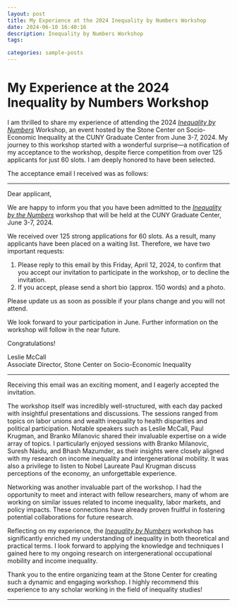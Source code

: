 ```yaml
---
layout: post
title: My Experience at the 2024 Inequality by Numbers Workshop
date: 2024-06-10 16:40:16
description: Inequality by Numbers Workshop
tags:

categories: sample-posts
---
```


# My Experience at the 2024 Inequality by Numbers Workshop

I am thrilled to share my experience of attending the 2024 [*Inequality by Numbers*](https://stonecenter.gc.cuny.edu/stone-centers-inequality-by-the-numbers-workshop-returns-in-person-at-the-graduate-center/#) Workshop, an event hosted by the Stone Center on Socio-Economic Inequality at the CUNY Graduate Center from June 3-7, 2024. My journey to this workshop started with a wonderful surprise—a notification of my acceptance to the workshop, despite fierce competition from over 125 applicants for just 60 slots. I am deeply honored to have been selected.

The acceptance email I received was as follows:

---

Dear applicant, 

We are happy to inform you that you have been admitted to the [*Inequality by the Numbers*](https://stonecenter.gc.cuny.edu/stone-centers-inequality-by-the-numbers-workshop-returns-in-person-at-the-graduate-center/#) workshop that will be held at the CUNY Graduate Center, June 3-7, 2024.

We received over 125 strong applications for 60 slots. As a result, many applicants have been placed on a waiting list. Therefore, we have two important requests:

1. Please reply to this email by this Friday, April 12, 2024, to confirm that you accept our invitation to participate in the workshop, or to decline the invitation.
2. If you accept, please send a short bio (approx. 150 words) and a photo.

Please update us as soon as possible if your plans change and you will not attend. 

We look forward to your participation in June. Further information on the workshop will follow in the near future.

Congratulations!

Leslie McCall  
Associate Director, Stone Center on Socio-Economic Inequality

---

Receiving this email was an exciting moment, and I eagerly accepted the invitation.

The workshop itself was incredibly well-structured, with each day packed with insightful presentations and discussions. The sessions ranged from topics on labor unions and wealth inequality to health disparities and political participation. Notable speakers such as Leslie McCall, Paul Krugman, and Branko Milanovic shared their invaluable expertise on a wide array of topics. I particularly enjoyed sessions with Branko Milanovic, Suresh Naidu, and Bhash Mazumder, as their insights were closely aligned with my research on income inequality and intergenerational mobility. It was also a privilege to listen to Nobel Laureate Paul Krugman discuss perceptions of the economy, an unforgettable experience.

Networking was another invaluable part of the workshop. I had the opportunity to meet and interact with fellow researchers, many of whom are working on similar issues related to income inequality, labor markets, and policy impacts. These connections have already proven fruitful in fostering potential collaborations for future research.

Reflecting on my experience, the [*Inequality by Numbers*](https://stonecenter.gc.cuny.edu/stone-centers-inequality-by-the-numbers-workshop-returns-in-person-at-the-graduate-center/#) workshop has significantly enriched my understanding of inequality in both theoretical and practical terms. I look forward to applying the knowledge and techniques I gained here to my ongoing research on intergenerational occupational mobility and income inequality.

Thank you to the entire organizing team at the Stone Center for creating such a dynamic and engaging workshop. I highly recommend this experience to any scholar working in the field of inequality studies!

---
